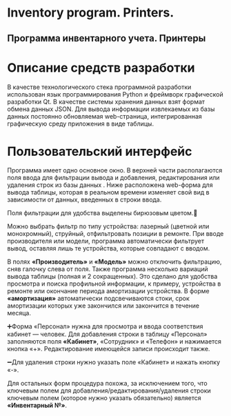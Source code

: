 # Inventory program. Printers.

## Программа инвентарного учета.  Принтеры

# Описание средств разработки
В качестве технологического стека программной разработки использован язык программирования 
Python и фреймворк графической разработки Qt.
В качестве системы хранения данных взят формат обмена данных JSON.
Для вывода информации извлекаемых из базы данных постоянно обновляемая web-страница, 
интегрированная графическую среду приложения в виде таблицы.

# Пользовательский интерфейс
Программа имеет одно основное окно. В верхней части располагаются поля ввода для 
фильтрации вывода и добавления, редактирования или удаления строк из базы данных .
Ниже расположена web-форма для вывода таблицы, которая в реальном времени изменяет 
свой вид в зависимости от данных, введенных в строки ввода.

Поля фильтрации для удобства выделены бирюзовым цветом.:radio_button:

Можно выбрать фильтр по типу 
устройства: лазерный (цветной или монохромный), струйный, отфильтровать позиции в ремонте. 
При вводе производителя или модели, программа автоматически фильтрует вывод, оставляя лишь 
те устройства, которые совпадают с вводом.

В полях **«Производитель»** и **«Модель»** можно отключить фильтрацию, 
сняв галочку слева от поля. 
Также программа несколько вариаций вывода таблицы (полная и 2 сокращенных). 
Это сделано для удобства просмотра и поиска профильной информации, к примеру, 
устройства в ремонте или окончание периода амортизации устройства.
В форме **«амортизация»** автоматически подсвечиваются стоки, срок амортизации которых 
уже закончился или закончится в течение месяца.

:heavy_plus_sign:Форма «Персонал» нужна для просмотра и ввода соответствия кабинет — человек. 
Для добавления строки в таблицу «Персонал» заполняются поля **«Кабинет»**, «Сотрудник» 
и «Телефон» и нажимается кнопка «+». 
Редактирование имеющейся записи происходит также.

:heavy_minus_sign:Для удаления строки нужно указать поле «Кабинет» и нажать кнопку «-».

Для остальных форм процедура похожа, за исключением того, что ключевым полем
 для добавления/редактирования/удаления строки ключевым полем 
 (которое нужно указать обязательно) является **«Инвентарный №»**.
 
